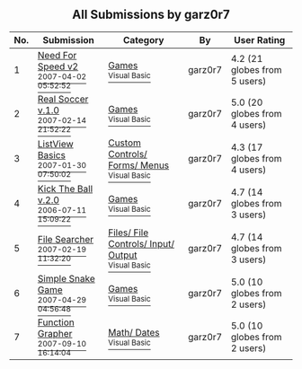 ﻿<div align="center">

## All Submissions by garz0r7

</div>

No.  | Submission | Category | By   | User Rating
---- | ---------- | -------- | ---- | -----------
1 | [Need For Speed v2<br /><sup>2007-04-02 05:52:52</sup>](https://github.com/Planet-Source-Code/garz0r7-need-for-speed-v2__1-68229) | [Games<br /><sup>Visual Basic</sup>](../ByCategory/games__1-38.md) | garz0r7 | 4.2 (21 globes from 5 users)
2 | [Real Soccer v\.1\.0<br /><sup>2007-02-14 21:52:22</sup>](https://github.com/Planet-Source-Code/garz0r7-real-soccer-v-1-0__1-66036) | [Games<br /><sup>Visual Basic</sup>](../ByCategory/games__1-38.md) | garz0r7 | 5.0 (20 globes from 4 users)
3 | [ListView Basics<br /><sup>2007-01-30 07:50:02</sup>](https://github.com/Planet-Source-Code/garz0r7-listview-basics__1-67758) | [Custom Controls/ Forms/  Menus<br /><sup>Visual Basic</sup>](../ByCategory/custom-controls-forms-menus__1-4.md) | garz0r7 | 4.3 (17 globes from 4 users)
4 | [Kick The Ball v\.2\.0<br /><sup>2006-07-11 15:09:22</sup>](https://github.com/Planet-Source-Code/garz0r7-kick-the-ball-v-2-0__1-65922) | [Games<br /><sup>Visual Basic</sup>](../ByCategory/games__1-38.md) | garz0r7 | 4.7 (14 globes from 3 users)
5 | [File Searcher<br /><sup>2007-02-19 11:32:20</sup>](https://github.com/Planet-Source-Code/garz0r7-file-searcher__1-67723) | [Files/ File Controls/ Input/ Output<br /><sup>Visual Basic</sup>](../ByCategory/files-file-controls-input-output__1-3.md) | garz0r7 | 4.7 (14 globes from 3 users)
6 | [Simple Snake Game<br /><sup>2007-04-29 04:56:48</sup>](https://github.com/Planet-Source-Code/garz0r7-simple-snake-game__1-68128) | [Games<br /><sup>Visual Basic</sup>](../ByCategory/games__1-38.md) | garz0r7 | 5.0 (10 globes from 2 users)
7 | [Function Grapher<br /><sup>2007-09-10 16:14:04</sup>](https://github.com/Planet-Source-Code/garz0r7-function-grapher__1-69311) | [Math/ Dates<br /><sup>Visual Basic</sup>](../ByCategory/math-dates__1-37.md) | garz0r7 | 5.0 (10 globes from 2 users)
